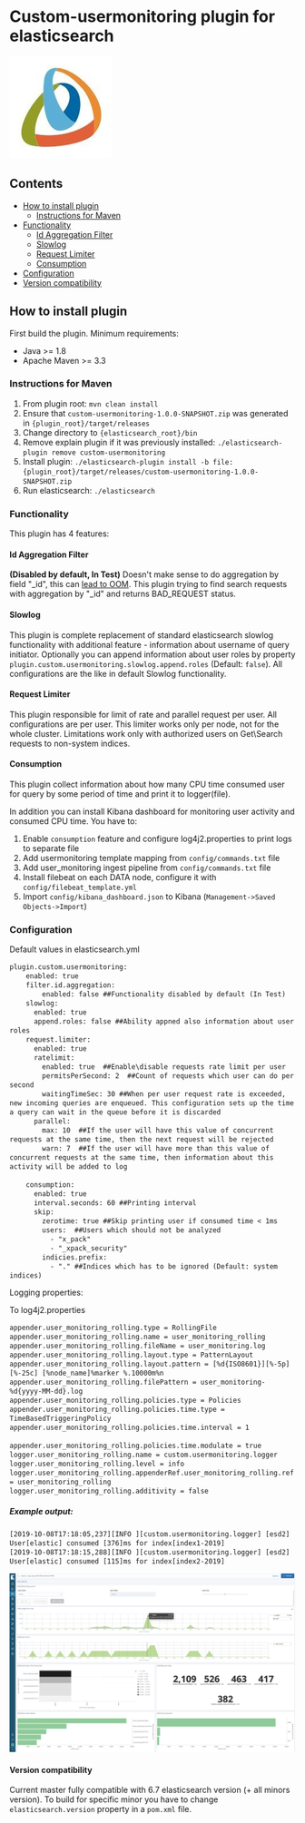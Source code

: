 Custom-usermonitoring plugin for elasticsearch
================================
![](https://raw.githubusercontent.com/griddynamics/elasticsearch-usermonitoring-plugin/master/config/img/gd.png)
## Contents
- [How to install plugin](#how-to-install-plugin)
    - [Instructions for Maven](#instructions-for-maven)
- [Functionality](#functionality)
    - [Id Aggregation Filter](#id-aggregation-filter)
    - [Slowlog](#slowlog)
    - [Request Limiter](#request-limiter)
    - [Consumption](#consumption)
- [Configuration](#configuration)
- [Version compatibility](#version-compatibility)
    
    
## How to install plugin
First build the plugin. Minimum requirements:
- Java >= 1.8
- Apache Maven >= 3.3

### Instructions for Maven
1. From plugin root: 
`mvn clean install`
2. Ensure that `custom-usermonitoring-1.0.0-SNAPSHOT.zip` was generated in `{plugin_root}/target/releases`
3. Change directory to `{elasticsearch_root}/bin`
4. Remove explain plugin if it was previously installed:
`./elasticsearch-plugin remove custom-usermonitoring`
5. Install plugin:
`./elasticsearch-plugin install -b file:{plugin_root}/target/releases/custom-usermonitoring-1.0.0-SNAPSHOT.zip`
6. Run elasticsearch:
`./elasticsearch`


### Functionality
This plugin has 4 features:
#### Id Aggregation Filter
**(Disabled by default, In Test)** 
Doesn't make sense to do aggregation by field "_id", this can [lead to OOM](https://github.com/elastic/elasticsearch/issues/32626).
This plugin trying to find search requests with aggregation by "_id" and returns BAD_REQUEST status. 
#### Slowlog
This plugin is complete replacement of standard elasticsearch slowlog functionality with additional feature - information about username of query initiator.
Optionally you can append information about user roles by property `plugin.custom.usermonitoring.slowlog.append.roles` (Default: `false`).
All configurations are the like in default Slowlog functionality.

#### Request Limiter
This plugin responsible for limit of rate and parallel request per user.
All configurations are per user. This limiter works only per node, not for the whole cluster. Limitations work only with authorized users on Get\Search requests to non-system indices.

#### Consumption
This plugin collect information about how many CPU time consumed user for query by some period of time and print it to logger(file).

In addition you can install Kibana dashboard for monitoring user activity and consumed CPU time.
You have to:
1. Enable `consumption` feature and configure log4j2.properties to print logs to separate file
2. Add usermonitoring template mapping from `config/commands.txt` file
3. Add user_monitoring ingest pipeline from `config/commands.txt` file
4. Install filebeat on each DATA node, configure it with `config/filebeat_template.yml`
5. Import `config/kibana_dashboard.json` to Kibana (`Management->Saved Objects->Import`)

### Configuration 
Default values in elasticsearch.yml
```
plugin.custom.usermonitoring:
    enabled: true
    filter.id.aggregation:
        enabled: false ##Functionality disabled by default (In Test)
    slowlog:
      enabled: true
      append.roles: false ##Ability appned also information about user roles
    request.limiter:
      enabled: true
      ratelimit:
        enabled: true  ##Enable\disable requests rate limit per user
        permitsPerSecond: 2  ##Count of requests which user can do per second
        waitingTimeSec: 30 ##When per user request rate is exceeded, new incoming queries are enqueued. This configuration sets up the time a query can wait in the queue before it is discarded 
      parallel:
        max: 10  ##If the user will have this value of concurrent requests at the same time, then the next request will be rejected 
        warn: 7  ##If the user will have more than this value of concurrent requests at the same time, then information about this activity will be added to log

    consumption:
      enabled: true
      interval.seconds: 60 ##Printing interval
      skip:
        zerotime: true ##Skip printing user if consumed time < 1ms
        users:  ##Users which should not be analyzed
          - "x_pack"
          - "_xpack_security"
        indicies.prefix:
          - "." ##Indices which has to be ignored (Default: system indices)
```

Logging properties:

To log4j2.properties
```
appender.user_monitoring_rolling.type = RollingFile
appender.user_monitoring_rolling.name = user_monitoring_rolling
appender.user_monitoring_rolling.fileName = user_monitoring.log
appender.user_monitoring_rolling.layout.type = PatternLayout
appender.user_monitoring_rolling.layout.pattern = [%d{ISO8601}][%-5p][%-25c] [%node_name]%marker %.10000m%n
appender.user_monitoring_rolling.filePattern = user_monitoring-%d{yyyy-MM-dd}.log
appender.user_monitoring_rolling.policies.type = Policies
appender.user_monitoring_rolling.policies.time.type = TimeBasedTriggeringPolicy
appender.user_monitoring_rolling.policies.time.interval = 1

appender.user_monitoring_rolling.policies.time.modulate = true
logger.user_monitoring_rolling.name = custom.usermonitoring.logger
logger.user_monitoring_rolling.level = info
logger.user_monitoring_rolling.appenderRef.user_monitoring_rolling.ref = user_monitoring_rolling
logger.user_monitoring_rolling.additivity = false
```

##### Example output:
```
[2019-10-08T17:18:05,237][INFO ][custom.usermonitoring.logger] [esd2] User[elastic] consumed [376]ms for index[index1-2019]
[2019-10-08T17:18:15,288][INFO ][custom.usermonitoring.logger] [esd2] User[elastic] consumed [115]ms for index[index2-2019]
```
![Dashboard screenshot](https://raw.githubusercontent.com/griddynamics/elasticsearch-usermonitoring-plugin/master/config/img/dashboard_example.png)


#### Version compatibility
Current master fully compatible with 6.7 elasticsearch version (+ all minors version). 
To build for specific minor you have to change `elasticsearch.version` property in a `pom.xml` file.